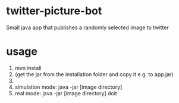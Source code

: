 # twitter-picture-bot
Small java app that publishes a randomly selected image to twitter

# usage
1. mvn install
2. (get the jar from the installation folder and copy it e.g. to app.jar)
3. 
4. simulation mode: java -jar [image directory]
5. real mode: java -jar [image directory] doit
  
  

